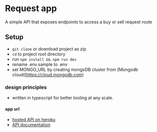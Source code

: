# Request app
A simple API that exposes endpoints to access a buy or sell request route

## Setup
- ```git clone``` or download project as zip
- ```cd``` to project root directory
- run ```npm install && npm run dev```
- rename .env.sample to .env
- set MONGO_URL by creating mongoDB cluster from [Mongodb cloud([https://cloud.mongodb.com)

### design principles
- written in typescript for better tooling at any scale.

#### app url
- [hosted API on heroku](https://eze-wholesale.herokuapp.com)
- [API documentation](https://app.swaggerhub.com/apis-docs/ja4/Eze-w/1#/)




